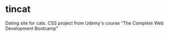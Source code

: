 # tincat
Dating site for cats.  CSS project from Udemy's course "The Complete Web Development Bootcamp"
